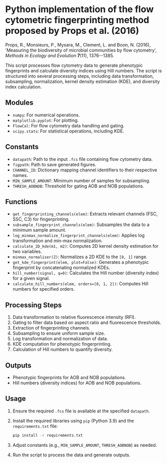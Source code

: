 # Python implementation of the flow cytometric fingerprinting method proposed by Props et al. (2016)

Props, R., Monsieurs, P., Mysara, M., Clement, L. and Boon, N. (2016), 'Measuring the biodiversity of microbial communities by flow cytometry', _Methods in Ecology and Evolution_ __7__(11), 1376--1385.

This script processes flow cytometry data to generate phenotypic fingerprints and calculate diversity indices
using Hill numbers. The script is structured into several processing steps, including data transformation,
subsampling, normalization, kernel density estimation (KDE), and diversity index calculation.

## Modules

- `numpy`: For numerical operations.
- `matplotlib.pyplot`: For plotting.
- `FlowCal`: For flow cytometry data handling and gating.
- `scipy.stats`: For statistical operations, including KDE.

## Constants

- `datapath`: Path to the input `.fcs` file containing flow cytometry data.
- `figpath`: Path to save generated figures.
- `CHANNEL_ID`: Dictionary mapping channel identifiers to their respective names.
- `MIN_SAMPLE_AMOUNT`: Minimum number of samples for subsampling.
- `THRESH_AOBNOB`: Threshold for gating AOB and NOB populations.

## Functions

- `get_fingerprinting_channels(elem)`: Extracts relevant channels (FSC, SSC, C3) for fingerprinting.
- `subsample_fingerprint_channels(elem)`: Subsamples the data to a minimum sample amount.
- `log_minmax_normalize_fingerprint_channels(elem)`: Applies log transformation and min-max normalization.
- `calculate_2D_kde(m1, m2)`: Computes 2D kernel density estimation for two variables.
- `minmax_normaliser(Z)`: Normalizes a 2D KDE to the `[0, 1]` range.
- `get_kde_fingerprint(elem, plot=False)`: Generates a phenotypic fingerprint by concatenating normalized KDEs.
- `hill_number(signal, q=0)`: Calculates the Hill number (diversity index) for a given signal.
- `calculate_hill_numbers(elem, orders=[0, 1, 2])`: Computes Hill numbers for specified orders.

## Processing Steps

1. Data transformation to relative fluorescence intensity (RFI).
2. Gating to filter data based on aspect ratio and fluorescence thresholds.
3. Extraction of fingerprinting channels.
4. Subsampling to ensure uniform sample size.
5. Log transformation and normalization of data.
6. KDE computation for phenotypic fingerprinting.
7. Calculation of Hill numbers to quantify diversity.

## Outputs

- Phenotypic fingerprints for AOB and NOB populations.
- Hill numbers (diversity indices) for AOB and NOB populations.

## Usage

1. Ensure the required `.fcs` file is available at the specified `datapath`.
2. Install the required libraries using `pip` (Python 3.9) and the `requirements.txt` file:

    ```bash
    pip install -r requirements.txt
    ```

3. Adjust constants (e.g., `MIN_SAMPLE_AMOUNT`, `THRESH_AOBNOB`) as needed.
4. Run the script to process the data and generate outputs.
